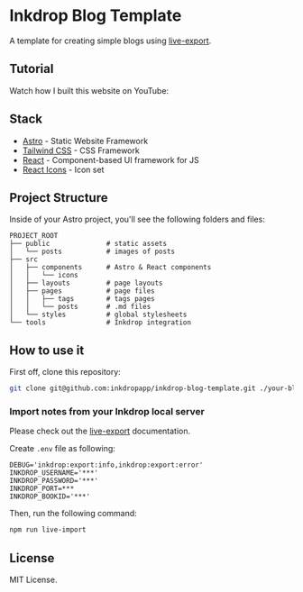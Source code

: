 # Inkdrop Blog Template

A template for creating simple blogs using [live-export](https://github.com/inkdropapp/inkdrop-live-export).

## Tutorial

Watch how I built this website on YouTube:

## Stack

- [Astro](https://astro.build/) - Static Website Framework
- [Tailwind CSS](https://tailwindui.com/) - CSS Framework
- [React](https://reactjs.org/) - Component-based UI framework for JS
- [React Icons](https://react-icons.github.io/react-icons/) - Icon set

## Project Structure

Inside of your Astro project, you'll see the following folders and files:

```
PROJECT_ROOT
├── public              # static assets
│   └── posts           # images of posts
├── src
│   ├── components      # Astro & React components
│   │   └── icons
│   ├── layouts         # page layouts
│   ├── pages           # page files
│   │   ├── tags        # tags pages
│   │   └── posts       # .md files
│   └── styles          # global stylesheets
└── tools               # Inkdrop integration
```

## How to use it

First off, clone this repository:

```sh
git clone git@github.com:inkdropapp/inkdrop-blog-template.git ./your-blog
```

### Import notes from your Inkdrop local server

Please check out the [live-export](https://github.com/inkdropapp/inkdrop-live-export) documentation.

Create `.env` file as following:

```
DEBUG='inkdrop:export:info,inkdrop:export:error'
INKDROP_USERNAME='***'
INKDROP_PASSWORD='***'
INKDROP_PORT=***
INKDROP_BOOKID='***'
```

Then, run the following command:

```sh
npm run live-import
```

## License

MIT License.

